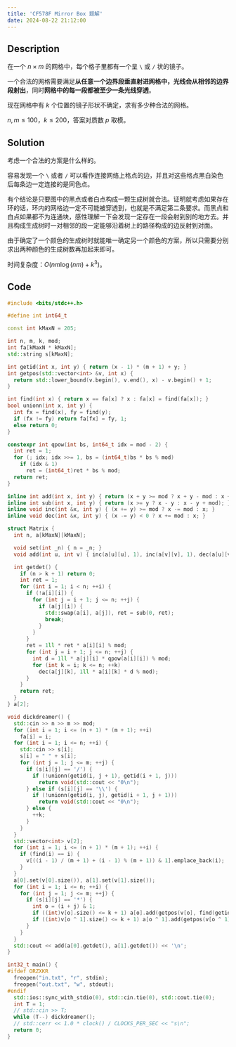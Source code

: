 ```yaml
---
title: 'CF578F Mirror Box 题解'
date: 2024-08-22 21:12:00
---
```


## Description

在一个 $n \times m$ 的网格中，每个格子里都有一个呈 `\` 或 `/` 状的镜子。

一个合法的网格需要满足**从任意一个边界段垂直射进网格中，光线会从相邻的边界段射出**，同时**网格中的每一段都被至少一条光线穿透**。

现在网格中有 $k$ 个位置的镜子形状不确定，求有多少种合法的网格。

$n,m \le 100$，$k \le 200$，答案对质数 $p$ 取模。

## Solution

考虑一个合法的方案是什么样的。

容易发现一个 `\` 或者 `/` 可以看作连接网络上格点的边，并且对这些格点黑白染色后每条边一定连接的是同色点。

有个结论是只要图中的黑点或者白点构成一颗生成树就合法。证明就考虑如果存在环的话，环内的网格边一定不可能被穿透到，也就是不满足第二条要求。而黑点和白点如果都不为连通块，感性理解一下会发现一定存在一段会射到别的地方去。并且构成生成树时一对相邻的段一定能够沿着树上的路径构成的边反射到对面。

由于确定了一个颜色的生成树时就能唯一确定另一个颜色的方案，所以只需要分别求出两种颜色的生成树数再加起来即可。

时间复杂度：$O\left(nm\log\left(nm\right)+k^3\right)$。

## Code

```cpp
#include <bits/stdc++.h>

#define int int64_t

const int kMaxN = 205;

int n, m, k, mod;
int fa[kMaxN * kMaxN];
std::string s[kMaxN];

int getid(int x, int y) { return (x - 1) * (m + 1) + y; }
int getpos(std::vector<int> &v, int x) {
  return std::lower_bound(v.begin(), v.end(), x) - v.begin() + 1;
}

int find(int x) { return x == fa[x] ? x : fa[x] = find(fa[x]); }
bool unionn(int x, int y) {
  int fx = find(x), fy = find(y);
  if (fx != fy) return fa[fx] = fy, 1;
  else return 0;
}

constexpr int qpow(int bs, int64_t idx = mod - 2) {
  int ret = 1;
  for (; idx; idx >>= 1, bs = (int64_t)bs * bs % mod)
    if (idx & 1)
      ret = (int64_t)ret * bs % mod;
  return ret;
}

inline int add(int x, int y) { return (x + y >= mod ? x + y - mod : x + y); }
inline int sub(int x, int y) { return (x >= y ? x - y : x - y + mod); }
inline void inc(int &x, int y) { (x += y) >= mod ? x -= mod : x; }
inline void dec(int &x, int y) { (x -= y) < 0 ? x += mod : x; }

struct Matrix {
  int n, a[kMaxN][kMaxN];

  void set(int _n) { n = _n; }
  void add(int u, int v) { inc(a[u][u], 1), inc(a[v][v], 1), dec(a[u][v], 1), dec(a[v][u], 1); }

  int getdet() {
    if (n > k + 1) return 0;
    int ret = 1;
    for (int i = 1; i < n; ++i) {
      if (!a[i][i]) {
        for (int j = i + 1; j <= n; ++j) {
          if (a[j][i]) {
            std::swap(a[i], a[j]), ret = sub(0, ret);
            break;
          }
        }
      }
      ret = 1ll * ret * a[i][i] % mod;
      for (int j = i + 1; j <= n; ++j) {
        int d = 1ll * a[j][i] * qpow(a[i][i]) % mod;
        for (int k = i; k <= n; ++k)
          dec(a[j][k], 1ll * a[i][k] * d % mod);
      }
    }
    return ret;
  }
} a[2];

void dickdreamer() {
  std::cin >> n >> m >> mod;
  for (int i = 1; i <= (n + 1) * (m + 1); ++i)
    fa[i] = i;
  for (int i = 1; i <= n; ++i) {
    std::cin >> s[i];
    s[i] = " " + s[i];
    for (int j = 1; j <= m; ++j) {
      if (s[i][j] == '/') {
        if (!unionn(getid(i, j + 1), getid(i + 1, j)))
          return void(std::cout << "0\n");
      } else if (s[i][j] == '\\') {
        if (!unionn(getid(i, j), getid(i + 1, j + 1)))
          return void(std::cout << "0\n");
      } else {
        ++k;
      }
    }
  }
  std::vector<int> v[2];
  for (int i = 1; i <= (n + 1) * (m + 1); ++i) {
    if (find(i) == i) {
      v[((i - 1) / (m + 1) + (i - 1) % (m + 1)) & 1].emplace_back(i);
    }
  }
  a[0].set(v[0].size()), a[1].set(v[1].size());
  for (int i = 1; i <= n; ++i) {
    for (int j = 1; j <= m; ++j) {
      if (s[i][j] == '*') {
        int o = (i + j) & 1;
        if ((int)v[o].size() <= k + 1) a[o].add(getpos(v[o], find(getid(i, j))), getpos(v[o], find(getid(i + 1, j + 1))));
        if ((int)v[o ^ 1].size() <= k + 1) a[o ^ 1].add(getpos(v[o ^ 1], find(getid(i + 1, j))), getpos(v[o ^ 1], find(getid(i, j + 1))));
      }
    }
  }
  std::cout << add(a[0].getdet(), a[1].getdet()) << '\n';
}

int32_t main() {
#ifdef ORZXKR
  freopen("in.txt", "r", stdin);
  freopen("out.txt", "w", stdout);
#endif
  std::ios::sync_with_stdio(0), std::cin.tie(0), std::cout.tie(0);
  int T = 1;
  // std::cin >> T;
  while (T--) dickdreamer();
  // std::cerr << 1.0 * clock() / CLOCKS_PER_SEC << "s\n";
  return 0;
}
```